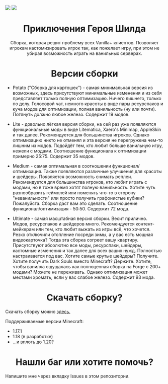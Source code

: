 ![](https://img.shields.io/github/downloads/DenisMasterHerobrine/ShieldWarriorAdventure/total) 
![](https://img.shields.io/github/license/DenisMasterHerobrine/ShieldWarriorAdventure) 

<div align="center"> <h1> Приключения Героя Шилда </h1> </div>
<div align="center"> Сборка, которая решит проблему всех Vanilla+ клиентов. Позволяет игрокам кастомизировать игрок так, как пожелает игру, при этом не убирая возможность играть на ванильных серверах. </div>

<div align="center"> <h1> Версии сборки </h1> </div>

- Potato ("Сборка для картошек") - самая минимальная версия из возможных, здесь присутствуют минимальные изменения и из себя представляет только полную оптимизацию. Ничего лишнего, только по делу. Голосовой чат, немного красоты в виде пары ресурспаков и куча модов для оптимизации, полная ванильность (ну или почти). Потянуть должно любое железо. Содержит 19 модов.

- Lite - довольно лёгкая версия сборки, на сей раз уже появляются функциональные моды в виде Litematica, Xaero's Minimap, AppleSkin и так далее. Рекомендуется для большинства игроков. Однако оптимизацию никто не отменял и эта версия не перегружена чем-то лишним из модов. Подойдёт тем, кто любит больше ванильную игру, нежели с модами. Соотношение функционала к оптимизации примерно 25:75. Содержит 35 модов.

- Medium - самая оптимальная в соотношении функционал/оптимизация. Также появляются различные улучшения для красоты и шейдеры. Появляется возможность снимать реплеи. Рекомендуется для большинства игроков, кто любит играть с модами, но в тоже время хотят полную ванильность. Хотите чуть разнообразить геймплей или поменять что-то в сторону "неванильности" или просто получить графонистые кубики? Пожалуйста. Сборка даст вам это сделать. Соотношение функционал/оптимизация - 50:50. Содержит 72 мода.

- Ultimate - самая масштабная версия сборки. Весит прилично. Модов, ресурспаков и шейдеров много. Рекомендуется контент-мейкерам или тем, кто любит выжать из игры всё, что хочется. Резко отключили отопление посреди зимы, а у вас есть мощная видеокарточка? Тогда эта сборка согреет вашу квартиру. Присутствуют абсолютно все моды, ресурспаки, шейдеры, кастомные изменения и так далее для всех ваших нужд. Полностью настраивается под вас. Хотите самые крутые шейдеры? Получите. Хотите получить Dark Souls вместо Minecraft? Держите. Хотите, чтобы ванилла ощущалась как полноценная сборка на Forge с 200+ модами? Можете не переживать. Однако оптимизация может местами хромать, если у вас слабое железо. Содержит 93 мода.

<div align="center"> <h1> Скачать сборку? </h1> </div>

Скачать сборку можно [здесь.](https://github.com/DenisMasterHerobrine/ShieldWarriorAdventure/releases)

Поддерживаемые версии Minecraft:
- 1.17.1
- 1.18 (в разработке)
- ...и вплоть до 1.20?

<div align="center"> <h1> Нашли баг или хотите помочь? </h1> </div>
Напишите мне через вкладку Issues в этом репозитории.
